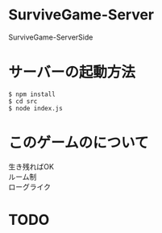 # SurviveGame-Server
SurviveGame-ServerSide

# サーバーの起動方法
```
$ npm install
$ cd src
$ node index.js
```

# このゲームのについて
生き残ればOK  
ルーム制  
ローグライク  

# TODO